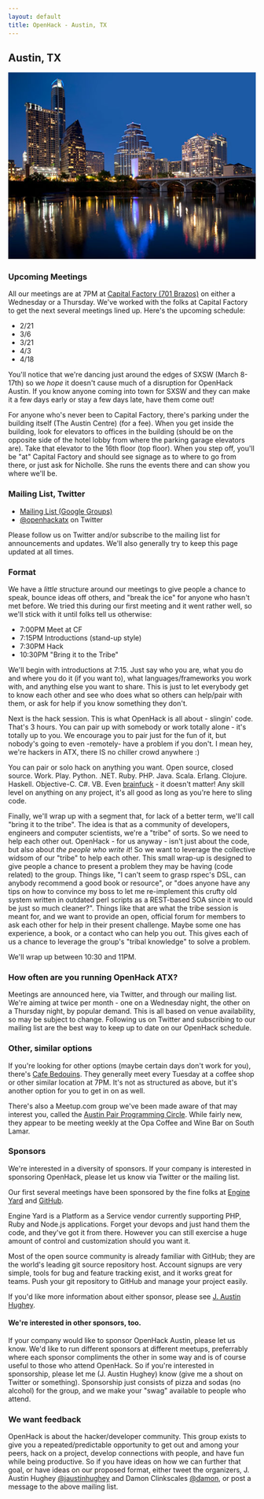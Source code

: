 ```yaml
---
layout: default
title: OpenHack - Austin, TX
---
```


## Austin, TX

![Austin, TX Skyline](/austin/atx.jpg)

### Upcoming Meetings

All our meetings are at 7PM at [Capital Factory (701 Brazos)](http://goo.gl/maps/mKAtt) on either a
Wednesday or a Thursday. We've worked with the folks at Capital Factory to get the next several meetings
lined up. Here's the upcoming schedule:

- 2/21
- 3/6
- 3/21
- 4/3
- 4/18

You'll notice that we're dancing just around the edges of SXSW (March 8-17th) so we *hope* it doesn't cause
much of a disruption for OpenHack Austin. If you know anyone coming into town for SXSW and they can make it a few days
early or stay a few days late, have them come out!

For anyone who's never been to Capital Factory, there's parking under the building itself (The Austin Centre) (for a fee).
When you get inside the building, look for elevators to offices in the building (should be on the opposite side of the hotel lobby
from where the parking garage elevators are). Take that elevator to the 16th floor (top floor).
When you step off, you'll be "at" Capital Factory and should see signage as to where to go from there, or just ask for Nicholle.
She runs the events there and can show you where we'll be.

### Mailing List, Twitter

- [Mailing List (Google Groups)](https://groups.google.com/forum/?fromgroups#!forum/openhack-atx)
- [@openhackatx](http://twitter.com/openhackatx) on Twitter

Please follow us on Twitter and/or subscribe to the mailing list for announcements and updates.
We'll also generally try to keep this page updated at all times.

### Format

We have a *little* structure around our meetings to give people a chance to speak, bounce ideas off
others, and "break the ice" for anyone who hasn't met before. We tried this during our first meeting
and it went rather well, so we'll stick with it until folks tell us otherwise:

- 7:00PM  Meet at CF
- 7:15PM  Introductions (stand-up style)
- 7:30PM  Hack
- 10:30PM "Bring it to the Tribe"

We'll begin with introductions at 7:15. Just say who you are, what you do and where you do it (if you want to),
what languages/frameworks you work with, and anything else you want to share. This is just to let everybody get to
know each other and see who does what so others can help/pair with them, or ask for help if you know something they don't.

Next is the hack session. This is what OpenHack is all about - slingin' code. That's 3 hours. You can pair up with somebody
or work totally alone - it's totally up to you. We encourage you to pair just for the fun of it, but nobody's going to even
-remotely- have a problem if you don't. I mean hey, we're hackers in ATX, there IS no chiller crowd anywhere :)

You can pair or solo hack on anything you want. Open source, closed source. Work. Play. Python. .NET. Ruby. PHP. Java. Scala.
Erlang. Clojure. Haskell. Objective-C. C#. VB. Even [brainfuck](http://en.wikipedia.org/wiki/Brainfuck) - it doesn't matter!
Any skill level on anything on any project, it's all good as long as you're here to sling code.

Finally, we'll wrap up with a segment that, for lack of a better term, we'll call "bring it to the tribe". The idea is that
as a community of developers, engineers and computer scientists, we're a "tribe" of sorts. So we need to help each other out.
OpenHack - for us anyway - isn't just about the code, but also about *the people who write it*! So we want to leverage the
collective widsom of our "tribe" to help each other. This small wrap-up is designed to give people a chance to present a
problem they may be having (code related) to the group. Things like, "I can't seem to grasp rspec's DSL, can anybody
recommend a good book or resource", or "does anyone have any tips on how to convince my boss to let me re-implement this
crufty old system written in outdated perl scripts as a REST-based SOA since it would be just so much cleaner?". Things like
that are what the tribe session is meant for, and we want to provide an open, official forum for members to ask each
other for help in their present challenge. Maybe some one has experience, a book, or a contact who can help you out. This
gives each of us a chance to leverage the group's "tribal knowledge" to solve a problem.

We'll wrap up between 10:30 and 11PM.

### How often are you running OpenHack ATX?

Meetings are announced here, via Twitter, and through our mailing list. We're aiming at twice per month - one on a
Wednesday night, the other on a Thursday night, by popular demand. This is all based on venue availability, so
may be subject to change. Following us on Twitter and subscribing to our mailing list are the best way to keep up to date
on our OpenHack schedule.

### Other, similar options

If you're looking for other options (maybe certain days don't work for you), there's [Cafe Bedouins](http://cafebedouins.com/).
They generally meet every Tuesday at a coffee shop or other similar location at 7PM.
It's not as structured as above, but it's another option for you to get in on as well.

There's also a Meetup.com group we've been made aware of that may interest you, called the
[Austin Pair Programming Circle](http://www.meetup.com/Austin-Pair-Programming-Circle/). While fairly new, they appear to be meeting weekly
at the Opa Coffee and Wine Bar on South Lamar.

### Sponsors

We're interested in a diversity of sponsors. If your company is interested in sponsoring OpenHack, please let us know
via Twitter or the mailing list.

Our first several meetings have been sponsored by the fine folks at [Engine Yard](http://www.engineyard.com)
and [GitHub](http://www.github.com).

Engine Yard is a Platform as a Service vendor
currently supporting PHP, Ruby and Node.js applications. Forget your devops and just hand them the code, and they've got it from there.
However you can still exercise a huge amount of control and customization should you want it.

Most of the open source community is already familiar with GitHub; they are the world's leading git source repository host. Account
signups are very simple, tools for bug and feature tracking exist, and it works great for teams.
Push your git repository to GitHub and manage your project easily.

If you'd like more information about either sponsor, please see [J. Austin Hughey](http://twitter.com/jaustinhughey).

#### We're interested in other sponsors, too.

If your company would like to sponsor OpenHack Austin, please let us know. We'd like to run different sponsors at different meetups,
preferrably where each sponsor compliments the other in some way and is of course useful to those who attend OpenHack. So if you're
interested in sponsorship, please let me (J. Austin Hughey) know (give me a shout on Twitter or something). Sponsorship just consists
of pizza and sodas (no alcohol) for the group, and we make your "swag" available to people who attend.

### We want feedback

OpenHack is about the hacker/developer community. This group exists to give you a repeated/predictable opportunity to get out and among
your peers, hack on a project, develop connections with people, and have fun while being productive. So if you have ideas
on how we can further that goal, or have ideas on our proposed format, either tweet the organizers,
J. Austin Hughey [@jaustinhughey](https://twitter.com/jaustinhughey) and Damon Clinkscales [@damon](https://twitter.com/damon),
or post a message to the above mailing list.